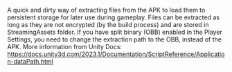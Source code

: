 A quick and dirty way of extracting files from the APK to load them to persistent storage for later use during gameplay. Files can be extracted as long as they are not encrypted (by the build process) and are stored in StreamingAssets folder. If you have split binary (OBB) enabled in the Player Settings, you need to change the extraction path to the OBB, instead of the APK. More information from Unity Docs: https://docs.unity3d.com/2023.1/Documentation/ScriptReference/Application-dataPath.html
